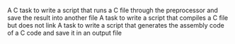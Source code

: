 A C task to write a script that runs a C file through the preprocessor and save the result into another file
A task to write a script that compiles a C file but does not link
A task to write a script that generates the assembly code of a C code and save it in an output file
